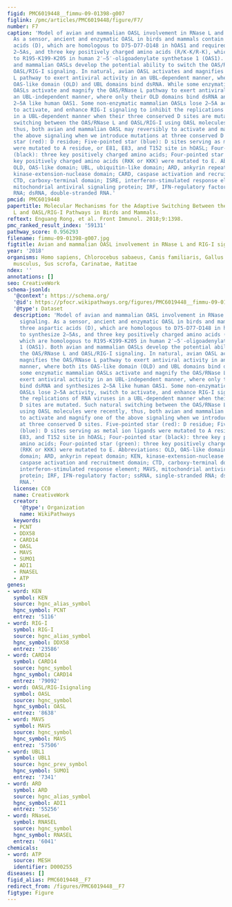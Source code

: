 ```yaml
---
figid: PMC6019448__fimmu-09-01398-g007
figlink: /pmc/articles/PMC6019448/figure/F7/
number: F7
caption: 'Model of avian and mammalian OASL involvement in RNase L and RIG-I signaling.
  As a sensor, ancient and enzymatic OASL in birds and mammals contain three aspartic
  acids (D), which are homologous to D75-D77-D148 in hOAS1 and required to synthesize
  2–5As, and three key positively charged amino acids (R/K-K/R-K), which are homologous
  to R195-K199-K205 in human 2′–5′-oligoadenylate synthetase 1 (OAS1). Both avian
  and mammalian OASLs develop the potential ability to switch the OAS/RNase L and
  OASL/RIG-I signaling. In natural, avian OASL activates and magnifies the OAS/RNase
  L pathway to exert antiviral activity in an UBL-dependent manner, where both its
  OAS-like domain (OLD) and UBL domains bind dsRNA. While some enzymatic mammalian
  OASLs activate and magnify the OAS/RNase L pathway to exert antiviral activity in
  an UBL-independent manner, where only their OLD domains bind dsRNA and synthesizes
  2–5A like human OAS1. Some non-enzymatic mammalian OASLs lose 2–5A activity, switch
  to activate, and enhance RIG-I signaling to inhibit the replications of RNA viruses
  in a UBL-dependent manner when their three conserved D sites are mutated. Such natural
  switching between the OAS/RNase L and OASL/RIG-I using OASL molecules were recently,
  thus, both avian and mammalian OASL may reversibly to activate and magnify one of
  the above signaling when we introduce mutations at three conserved D sites. Five-pointed
  star (red): D residue; Five-pointed star (blue): D sites serving as metal ion ligands
  were mutated to A residue, or E81, E83, and T152 site in hOASL; Four-pointed star
  (black): three key positively charged amino acids; Four-pointed star (green): three
  key positively charged amino acids (RKK or KKK) were mutated to E. Abbreviations:
  OLD, OAS-like domain; UBL, ubiquitin-like domain; ARD, ankyrin repeat domain; KEN,
  kinase-extension-nuclease domain; CARD, caspase activation and recruitment domain;
  CTD, carboxy-terminal domain; ISRE, interferon-stimulated response element; MAVS,
  mitochondrial antiviral signaling protein; IRF, IFN-regulatory factor; ssRNA, single-stranded
  RNA; dsRNA, double-stranded RNA.'
pmcid: PMC6019448
papertitle: Molecular Mechanisms for the Adaptive Switching Between the OAS/RNase
  L and OASL/RIG-I Pathways in Birds and Mammals.
reftext: Enguang Rong, et al. Front Immunol. 2018;9:1398.
pmc_ranked_result_index: '59131'
pathway_score: 0.956293
filename: fimmu-09-01398-g007.jpg
figtitle: Avian and mammalian OASL involvement in RNase L and RIG-I signaling
year: '2018'
organisms: Homo sapiens, Chlorocebus sabaeus, Canis familiaris, Gallus gallus, Mus
  musculus, Sus scrofa, Carinatae, Ratitae
ndex: ''
annotations: []
seo: CreativeWork
schema-jsonld:
  '@context': https://schema.org/
  '@id': https://pfocr.wikipathways.org/figures/PMC6019448__fimmu-09-01398-g007.html
  '@type': Dataset
  description: 'Model of avian and mammalian OASL involvement in RNase L and RIG-I
    signaling. As a sensor, ancient and enzymatic OASL in birds and mammals contain
    three aspartic acids (D), which are homologous to D75-D77-D148 in hOAS1 and required
    to synthesize 2–5As, and three key positively charged amino acids (R/K-K/R-K),
    which are homologous to R195-K199-K205 in human 2′–5′-oligoadenylate synthetase
    1 (OAS1). Both avian and mammalian OASLs develop the potential ability to switch
    the OAS/RNase L and OASL/RIG-I signaling. In natural, avian OASL activates and
    magnifies the OAS/RNase L pathway to exert antiviral activity in an UBL-dependent
    manner, where both its OAS-like domain (OLD) and UBL domains bind dsRNA. While
    some enzymatic mammalian OASLs activate and magnify the OAS/RNase L pathway to
    exert antiviral activity in an UBL-independent manner, where only their OLD domains
    bind dsRNA and synthesizes 2–5A like human OAS1. Some non-enzymatic mammalian
    OASLs lose 2–5A activity, switch to activate, and enhance RIG-I signaling to inhibit
    the replications of RNA viruses in a UBL-dependent manner when their three conserved
    D sites are mutated. Such natural switching between the OAS/RNase L and OASL/RIG-I
    using OASL molecules were recently, thus, both avian and mammalian OASL may reversibly
    to activate and magnify one of the above signaling when we introduce mutations
    at three conserved D sites. Five-pointed star (red): D residue; Five-pointed star
    (blue): D sites serving as metal ion ligands were mutated to A residue, or E81,
    E83, and T152 site in hOASL; Four-pointed star (black): three key positively charged
    amino acids; Four-pointed star (green): three key positively charged amino acids
    (RKK or KKK) were mutated to E. Abbreviations: OLD, OAS-like domain; UBL, ubiquitin-like
    domain; ARD, ankyrin repeat domain; KEN, kinase-extension-nuclease domain; CARD,
    caspase activation and recruitment domain; CTD, carboxy-terminal domain; ISRE,
    interferon-stimulated response element; MAVS, mitochondrial antiviral signaling
    protein; IRF, IFN-regulatory factor; ssRNA, single-stranded RNA; dsRNA, double-stranded
    RNA.'
  license: CC0
  name: CreativeWork
  creator:
    '@type': Organization
    name: WikiPathways
  keywords:
  - PCNT
  - DDX58
  - CARD14
  - OASL
  - MAVS
  - SUMO1
  - ADI1
  - RNASEL
  - ATP
genes:
- word: KEN
  symbol: KEN
  source: hgnc_alias_symbol
  hgnc_symbol: PCNT
  entrez: '5116'
- word: RIG-I
  symbol: RIG-I
  source: hgnc_alias_symbol
  hgnc_symbol: DDX58
  entrez: '23586'
- word: CARD14
  symbol: CARD14
  source: hgnc_symbol
  hgnc_symbol: CARD14
  entrez: '79092'
- word: OASL/RIG-Isignaling
  symbol: OASL
  source: hgnc_symbol
  hgnc_symbol: OASL
  entrez: '8638'
- word: MAVS
  symbol: MAVS
  source: hgnc_symbol
  hgnc_symbol: MAVS
  entrez: '57506'
- word: UBL1
  symbol: UBL1
  source: hgnc_prev_symbol
  hgnc_symbol: SUMO1
  entrez: '7341'
- word: ARD
  symbol: ARD
  source: hgnc_alias_symbol
  hgnc_symbol: ADI1
  entrez: '55256'
- word: RNaseL
  symbol: RNASEL
  source: hgnc_symbol
  hgnc_symbol: RNASEL
  entrez: '6041'
chemicals:
- word: ATP
  source: MESH
  identifier: D000255
diseases: []
figid_alias: PMC6019448__F7
redirect_from: /figures/PMC6019448__F7
figtype: Figure
---
```

